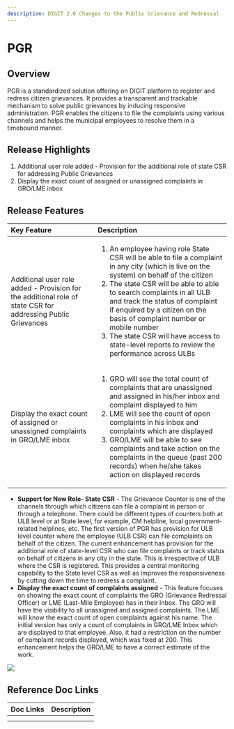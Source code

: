 ```yaml
---
description: DIGIT 2.0 Changes to the Public Grievance and Redressal
---
```


# PGR

## Overview <a id="Overview"></a>

PGR is a standardized solution offering on DIGIT platform to register and redress citizen grievances. It provides a transparent and trackable mechanism to solve public grievances by inducing responsive administration. PGR enables the citizens to file the complaints using various channels and helps the municipal employees to resolve them in a timebound manner.

## Release Highlights <a id="Release-Highlights"></a>

1. Additional user role added - Provision for the additional role of state CSR for addressing Public Grievances
2. Display the exact count of assigned or unassigned complaints in GRO/LME inbox

## Release Features <a id="Release-Features"></a>

<table>
  <thead>
    <tr>
      <th style="text-align:left"><b>Key Feature</b>
      </th>
      <th style="text-align:left"><b>Description</b>
      </th>
    </tr>
  </thead>
  <tbody>
    <tr>
      <td style="text-align:left">Additional user role added - Provision for the additional role of state
        CSR for addressing Public Grievances</td>
      <td style="text-align:left">
        <ol>
          <li>An employee having role State CSR will be able to file a complaint in
            any city (which is live on the system) on behalf of the citizen</li>
          <li>The state CSR will be able to able to search complaints in all ULB and
            track the status of complaint if enquired by a citizen on the basis of
            complaint number or mobile number</li>
          <li>The state CSR will have access to state-level reports to review the performance
            across ULBs</li>
        </ol>
      </td>
    </tr>
    <tr>
      <td style="text-align:left">Display the exact count of assigned or unassigned complaints in GRO/LME
        inbox</td>
      <td style="text-align:left">
        <ol>
          <li>GRO will see the total count of complaints that are unassigned and assigned
            in his/her inbox and complaint displayed to him</li>
          <li>LME will see the count of open complaints in his inbox and complaints
            which are displayed</li>
          <li>GRO/LME will be able to see complaints and take action on the complaints
            in the queue (past 200 records) when he/she takes action on displayed records</li>
        </ol>
      </td>
    </tr>
  </tbody>
</table>

* **Support for New Role- State CSR** - The Grievance Counter is one of the channels through which citizens can file a complaint in person or through a telephone. There could be different types of counters both at ULB level or at State level, for example, CM helpline, local government-related helplines, etc. The first version of PGR has provision for ULB level counter where the employee \(ULB CSR\) can file complaints on behalf of the citizen. The current enhancement has provision for the additional role of state-level CSR who can file complaints or track status on behalf of citizens in any city in the state. This is irrespective of ULB where the CSR is registered. This provides a central monitoring capability to the State level CSR as well as improves the responsiveness by cutting down the time to redress a complaint.
* **Display the exact count of complaints assigned** - This feature focuses on showing the exact count of complaints the GRO \(Grievance Redressal Officer\) or LME \(Last-Mile Employee\) has in their Inbox. The GRO will have the visibility to all unassigned and assigned complaints. The LME will know the exact count of open complaints against his name. The initial version has only a count of complaints in GRO/LME Inbox which are displayed to that employee. Also, it had a restriction on the number of complaint records displayed, which was fixed at 200. This enhancement helps the GRO/LME to have a correct estimate of the work.

![](blob:https://digit-discuss.atlassian.net/7f949e40-3ee2-4eef-98f0-30ece30f0e73#media-blob-url=true&id=4d067959-7f98-4bee-932d-f6af66848a1f&collection=contentId-700809219&contextId=700809219&mimeType=image%2Fpng&name=PGR-enhancement1.png&size=162912&width=613&height=373)

## Reference Doc Links <a id="Reference-Doc-Links"></a>

| **Doc Links** | **Description** |
| :--- | :--- |
|  |  |
|  |  |

